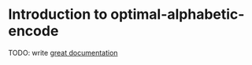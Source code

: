 # Introduction to optimal-alphabetic-encode

TODO: write [great documentation](http://jacobian.org/writing/what-to-write/)
